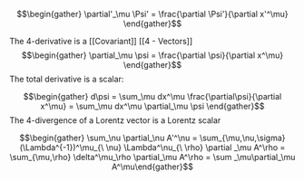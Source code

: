 $$\begin{gather} \partial'_\mu \Psi' = \frac{\partial \Psi'}{\partial x'^\mu} \end{gather}$$

The 4-derivative is a [[Covariant]] [[4 - Vectors]] $$\begin{gather} \partial_\mu \psi = \frac{\partial \psi}{\partial x^\mu} \end{gather}$$
The total derivative is a scalar: 

$$\begin{gather} d\psi = \sum_\mu dx^\mu \frac{\partial\psi}{\partial x^\mu} = \sum_\mu dx^\mu \partial_\mu \psi \end{gather}$$
The 4-divergence of a Lorentz vector is a Lorentz scalar

$$\begin{gather} \sum_\nu \partial_\nu A'^\nu = \sum_{\mu,\nu,\sigma} (\Lambda^{-1})^\mu_{\ \nu} \Lambda^\nu_{\ \rho} \partial _\mu A^\rho = \sum_{\mu,\rho} \delta^\mu_\rho \partial_\mu A^\rho = \sum _\mu\partial_\mu A^\mu\end{gather}$$